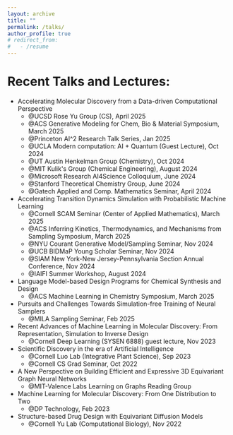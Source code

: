 ```yaml
---
layout: archive
title: ""
permalink: /talks/
author_profile: true
# redirect_from:
#   - /resume
---
```


Recent Talks and Lectures:
======
* Accelerating Molecular Discovery from a Data-driven Computational Perspective
  * @UCSD Rose Yu Group (CS), April 2025
  * @ACS Generative Modeling for Chem, Bio & Material Symposium, March 2025
  * @Princeton AI^2 Research Talk Series, Jan 2025
  * @UCLA Modern computation: AI + Quantum (Guest Lecture), Oct 2024 
  * @UT Austin Henkelman Group (Chemistry), Oct 2024
  * @MIT Kulik's Group (Chemical Engineering), August 2024
  * @Microsoft Research AI4Science Colloquium, June 2024
  * @Stanford Theoretical Chemistry Group, June 2024
  * @Gatech Applied and Comp. Mathematics Seminar, April 2024
* Accelerating Transition Dynamics Simulation with Probabilistic Machine Learning 
  * @Cornell SCAM Seminar (Center of Applied Mathematics), March 2025
  * @ACS Inferring Kinetics, Thermodynamics, and Mechanisms from Sampling Symposium, March 2025
  * @NYU Courant Generative Model/Sampling Seminar, Nov 2024
  * @UCB BIDMaP Young Scholar Seminar, Nov 2024 
  * @SIAM New York-New Jersey-Pennsylvania Section Annual Conference, Nov 2024
  * @IAIFI Summer Workshop, August 2024
* Language Model-based Design Programs for Chemical Synthesis and Design
  * @ACS Machine Learning in Chemistry Symposium, March 2025
* Pursuits and Challenges Towards Simulation-free Training of Neural Samplers
  * @MILA Sampling Seminar, Feb 2025
* Recent Advances of Machine Learning in Molecular Discovery: From Representation, Simulation to Inverse Design
  * @Cornell Deep Learning (SYSEN 6888) guest lecture, Nov 2023
* Scientific Discovery in the era of Artificial Intelligence
  * @Cornell Luo Lab (Integrative Plant Science), Sep 2023
  * @Cornell CS Grad Seminar, Oct 2022
* A New Perspective on Building Efficient and Expressive 3D Equivariant Graph Neural Networks
  * @MIT-Valence Labs Learning on Graphs Reading Group
* Machine Learning for Molecular Discovery: From One Distribution to Two
  * @DP Technology, Feb 2023
* Structure-based Drug Design with Equivariant Diffusion Models
  * @Cornell Yu Lab (Computational Biology), Nov 2022

<!-- * [A New Perspective on Building Efficient and Expressive 3D Equivariant Graph Neural Networks](https://m2d2.io/talks/logg/a-new-perspective-on-building-efficient-and-expressive-3d-equivariant-graph-neural-networks/), @LoGG Reading Group, virtual, May 2023; Oral Presentation @TAGML-ICML, in person, July 2023.
* Disentangled Spatiotemporal Graph Generative Models, Oral Presentation @AAAI, virtual, Feb 2022.
* Towards Steerable and Interpretable Chemical Space Exploration, Oral Presentation @ML4Molecules, virtual, Dec 2021. -->




